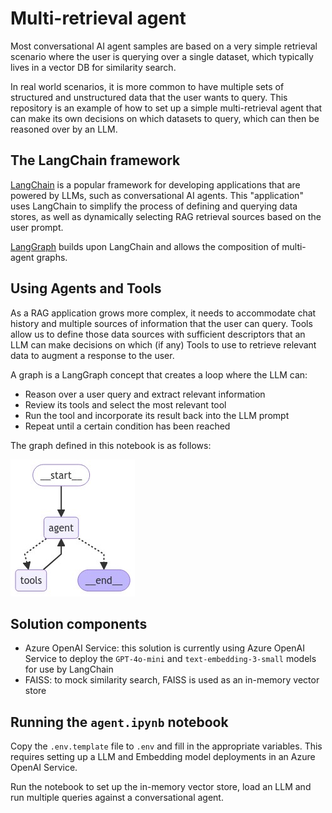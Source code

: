 # Multi-retrieval agent
Most conversational AI agent samples are based on a very simple retrieval scenario where the user is querying over a single dataset, which typically lives in a vector DB for similarity search.

In real world scenarios, it is more common to have multiple sets of structured and unstructured data that the user wants to query. This repository is an example of how to set up a simple multi-retrieval agent that can make its own decisions on which datasets to query, which can then be reasoned over by an LLM.

## The LangChain framework
[LangChain](https://python.langchain.com/v0.2/docs) is a popular framework for developing applications that are powered by LLMs, such as conversational AI agents. This "application" uses LangChain to simplify the process of defining and querying data stores, as well as dynamically selecting RAG retrieval sources based on the user prompt.

[LangGraph](https://langchain-ai.github.io/langgraph) builds upon LangChain and allows the composition of multi-agent graphs.

## Using Agents and Tools
As a RAG application grows more complex, it needs to accommodate chat history and multiple sources of information that the user can query. Tools allow us to define those data sources with sufficient descriptors that an LLM can make decisions on which (if any) Tools to use to retrieve relevant data to augment a response to the user. 

A graph is a LangGraph concept that creates a loop where the LLM can:
- Reason over a user query and extract relevant information
- Review its tools and select the most relevant tool
- Run the tool and incorporate its result back into the LLM prompt
- Repeat until a certain condition has been reached

The graph defined in this notebook is as follows:

![A visual representation of the graph](images/graph.png)

## Solution components
- Azure OpenAI Service: this solution is currently using Azure OpenAI Service to deploy the `GPT-4o-mini` and `text-embedding-3-small` models for use by LangChain
- FAISS: to mock similarity search, FAISS is used as an in-memory vector store

## Running the `agent.ipynb` notebook
Copy the `.env.template` file to `.env` and fill in the appropriate variables. This requires setting up a LLM and Embedding model deployments in an Azure OpenAI Service.

Run the notebook to set up the in-memory vector store, load an LLM and run multiple queries against a conversational agent.
